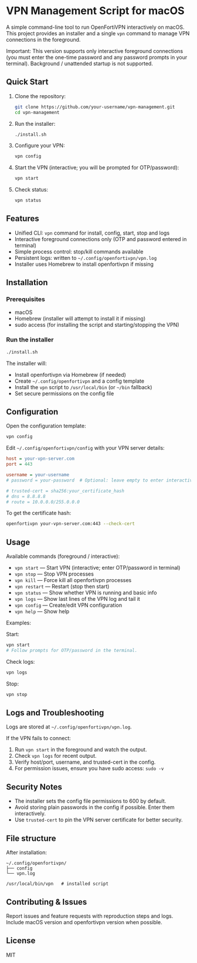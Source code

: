 # VPN Management Script for macOS

A simple command-line tool to run OpenFortiVPN interactively on macOS. This project provides an installer and a single `vpn` command to manage VPN connections in the foreground.

Important: This version supports only interactive foreground connections (you must enter the one-time password and any password prompts in your terminal). Background / unattended startup is not supported.

## Quick Start

1. Clone the repository:

   ```bash
   git clone https://github.com/your-username/vpn-management.git
   cd vpn-management
   ```

2. Run the installer:

   ```bash
   ./install.sh
   ```

3. Configure your VPN:

   ```bash
   vpn config
   ```

4. Start the VPN (interactive; you will be prompted for OTP/password):

   ```bash
   vpn start
   ```

5. Check status:
   ```bash
   vpn status
   ```

## Features

- Unified CLI: `vpn` command for install, config, start, stop and logs
- Interactive foreground connections only (OTP and password entered in terminal)
- Simple process control: stop/kill commands available
- Persistent logs: written to `~/.config/openfortivpn/vpn.log`
- Installer uses Homebrew to install openfortivpn if missing

## Installation

### Prerequisites

- macOS
- Homebrew (installer will attempt to install it if missing)
- sudo access (for installing the script and starting/stopping the VPN)

### Run the installer

```bash
./install.sh
```

The installer will:

- Install openfortivpn via Homebrew (if needed)
- Create `~/.config/openfortivpn` and a config template
- Install the `vpn` script to `/usr/local/bin` (or `~/bin` fallback)
- Set secure permissions on the config file

## Configuration

Open the configuration template:

```bash
vpn config
```

Edit `~/.config/openfortivpn/config` with your VPN server details:

```ini
host = your-vpn-server.com
port = 443

username = your-username
# password = your-password  # Optional: leave empty to enter interactively

# trusted-cert = sha256:your_certificate_hash
# dns = 8.8.8.8
# route = 10.0.0.0/255.0.0.0
```

To get the certificate hash:

```bash
openfortivpn your-vpn-server.com:443 --check-cert
```

## Usage

Available commands (foreground / interactive):

- `vpn start` — Start VPN (interactive; enter OTP/password in terminal)
- `vpn stop` — Stop VPN processes
- `vpn kill` — Force kill all openfortivpn processes
- `vpn restart` — Restart (stop then start)
- `vpn status` — Show whether VPN is running and basic info
- `vpn logs` — Show last lines of the VPN log and tail it
- `vpn config` — Create/edit VPN configuration
- `vpn help` — Show help

Examples:

Start:

```bash
vpn start
# Follow prompts for OTP/password in the terminal.
```

Check logs:

```bash
vpn logs
```

Stop:

```bash
vpn stop
```

## Logs and Troubleshooting

Logs are stored at `~/.config/openfortivpn/vpn.log`.

If the VPN fails to connect:

1. Run `vpn start` in the foreground and watch the output.
2. Check `vpn logs` for recent output.
3. Verify host/port, username, and trusted-cert in the config.
4. For permission issues, ensure you have sudo access: `sudo -v`

## Security Notes

- The installer sets the config file permissions to 600 by default.
- Avoid storing plain passwords in the config if possible. Enter them interactively.
- Use `trusted-cert` to pin the VPN server certificate for better security.

## File structure

After installation:

```
~/.config/openfortivpn/
├── config
└── vpn.log

/usr/local/bin/vpn   # installed script
```

## Contributing & Issues

Report issues and feature requests with reproduction steps and logs. Include macOS version and openfortivpn version when possible.

## License

MIT
